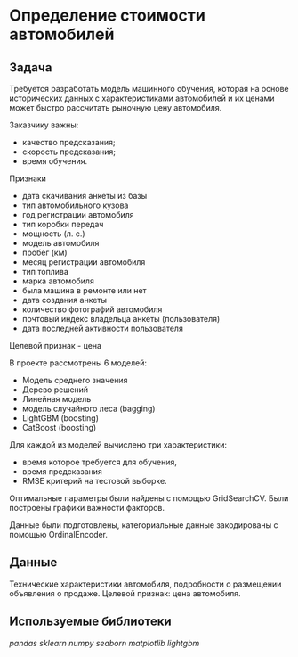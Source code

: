 # Определение стоимости автомобилей

## Задача
Требуется разработать модель машинного обучения, которая на основе исторических данных с характеристиками автомобилей и их ценами может быстро рассчитать рыночную цену автомобиля.

Заказчику важны:
- качество предсказания;
- скорость предсказания;
- время обучения.

Признаки
- дата скачивания анкеты из базы
- тип автомобильного кузова
- год регистрации автомобиля
- тип коробки передач
- мощность (л. с.)
- модель автомобиля
- пробег (км)
- месяц регистрации автомобиля
- тип топлива
- марка автомобиля
- была машина в ремонте или нет
- дата создания анкеты
- количество фотографий автомобиля
- почтовый индекс владельца анкеты (пользователя)
- дата последней активности пользователя

Целевой признак - цена

В проекте рассмотрены 6 моделей:
- Модель среднего значения
- Дерево решений
- Линейная модель
- модель случайного леса (bagging)
- LightGBM (boosting)
- CatBoost (boosting)

Для каждой из моделей вычислено три характеристики:
- время которое требуется для обучения,
- время предсказания
- RMSE критерий на тестовой выборке.

Оптимальные параметры были найдены с помощью GridSearchCV.
Были построены графики важности факторов.

Данные были подготовлены, категориальные данные закодированы с помощью OrdinalEncoder.

## Данные
Технические характеристики автомобиля, подробности о размещении объявления о продаже.
Целевой признак: цена автомобиля.

## Используемые библиотеки
*pandas*
*sklearn*
 *numpy*
*seaborn*
*matplotlib*
*lightgbm*





